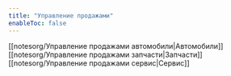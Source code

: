 ```yaml
---
title: "Управление продажами"
enableToc: false
---
```


[[notesorg/Управление продажами автомобили|Автомобили]]  
[[notesorg/Управление продажами запчасти|Запчасти]]  
[[notesorg/Управление продажами сервис|Сервис]]


















